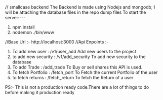 // smallcase backend
The Backend is made using Nodejs and mongodb;
I will be attaching the database files in the repo dump files
To start the server:---

1. npm install
2. nodemon ./bin/www

//Base Url :- http://localhost:3000
//Api Enpoints :-

1. To add new user : /v1/user_add Add new users to the project
2. to add new security : /v1/add_security To add new security to the database
3. To add Trade : /add_trade To Buy or sell shares this API is used.
4. To fetch Portfolio : /fetch_port To Fetch the current Portfolio of the user
5. to fetch returns : /fetch_return To fetch the Return of a user

PS:- This is not a production ready code.There are a lot of things to do before making it production ready
